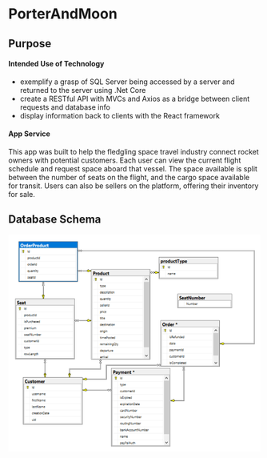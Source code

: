 # PorterAndMoon

## Purpose
#### Intended Use of Technology
 * exemplify a grasp of SQL Server being accessed by a server and returned to the server using .Net Core
 * create a RESTful API with MVCs and Axios as a bridge between client requests and database info
 * display information back to clients with the React framework
#### App Service
This app was built to help the fledgling space travel industry connect rocket owners with potential customers.
Each user can view the current flight schedule and request space aboard that vessel. The space available is split between
the number of seats on the flight, and the cargo space available for transit. Users can also be sellers on the platform, offering their
inventory for sale.
## Database Schema
![Database Diagram](https://github.com/porterandmoon/PorterAndMoon/blob/master/P&M%20DB%20Diagram.PNG?raw=true)
